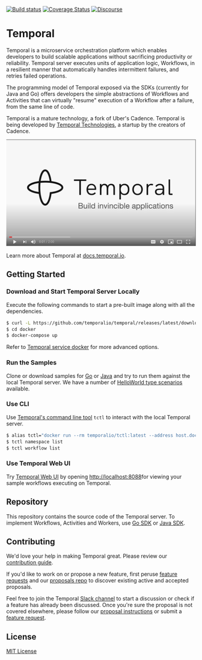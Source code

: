 [![Build status](https://badge.buildkite.com/fc0e676d7bee1a159916af52ebdb541708d4b9f88b8a980f6b.svg)](https://buildkite.com/temporal/temporal-server)
[![Coverage Status](https://coveralls.io/repos/github/temporalio/temporal/badge.svg?branch=master)](https://coveralls.io/github/temporalio/temporal?branch=master)
[![Discourse](https://img.shields.io/static/v1?label=Discourse&message=Get%20Help&color=informational)](https://community.temporal.io)

# Temporal  

Temporal is a microservice orchestration platform which enables developers to build scalable applications without sacrificing productivity or reliability.
Temporal server executes units of application logic, Workflows, in a resilient manner that automatically handles intermittent failures, and retries failed operations.

The programming model of Temporal exposed via the SDKs (currently for Java and Go) offers developers the simple abstractions of Workflows and Activities that can virtually "resume" execution of a Workflow after a failure, from the same line of code.

Temporal is a mature technology, a fork of Uber's Cadence.
Temporal is being developed by [Temporal Technologies](https://temporal.io/), a startup by the creators of Cadence.

[![Temporal](video.png)](http://www.youtube.com/watch?v=f-18XztyN6c "Temporal")

Learn more about Temporal at [docs.temporal.io](https://docs.temporal.io).

## Getting Started

### Download and Start Temporal Server Locally

Execute the following commands to start a pre-built image along with all the dependencies.

```bash
$ curl -L https://github.com/temporalio/temporal/releases/latest/download/docker.tar.gz | tar -xz
$ cd docker
$ docker-compose up
```

Refer to [Temporal service docker](docker/README.md) for more advanced options.

### Run the Samples

Clone or download samples for [Go](https://github.com/temporalio/samples-go) or [Java](https://github.com/temporalio/samples-java) and try to run them against the local Temporal server.
We have a number of [HelloWorld type scenarios](https://github.com/temporalio/samples-java#helloworld) available.

### Use CLI

Use [Temporal's command line tool](https://docs.temporal.io/docs/tctl) `tctl` to interact with the local Temporal server.

```bash
$ alias tctl="docker run --rm temporalio/tctl:latest --address host.docker.internal:7233"
$ tctl namespace list
$ tctl workflow list
```

### Use Temporal Web UI

Try [Temporal Web UI](https://github.com/temporalio/web) by opening [http://localhost:8088](http://localhost:8088)for viewing your sample workflows executing on Temporal.

## Repository

This repository contains the source code of the Temporal server. To implement Workflows, Activities and Workers, use [Go SDK](https://github.com/temporalio/sdk-go) or [Java SDK](https://github.com/temporalio/sdk-java).

## Contributing

We'd love your help in making Temporal great. Please review our [contribution guide](CONTRIBUTING.md).

If you'd like to work on or propose a new feature, first peruse [feature requests](https://community.temporal.io/c/feature-requests/6) and our [proposals repo](https://github.com/temporalio/proposals) to discover existing active and accepted proposals.

Feel free to join the Temporal [Slack channel](https://join.slack.com/t/temporalio/shared_invite/zt-c1e99p8g-beF7~ZZW2HP6gGStXD8Nuw) to start a discussion or check if a feature has already been discussed.
Once you're sure the proposal is not covered elsewhere, please follow our [proposal instructions](https://github.com/temporalio/proposals#creating-a-new-proposal) or submit a [feature request](https://community.temporal.io/c/feature-requests/6).

## License

[MIT License](https://github.com/temporalio/temporal/blob/master/LICENSE)
